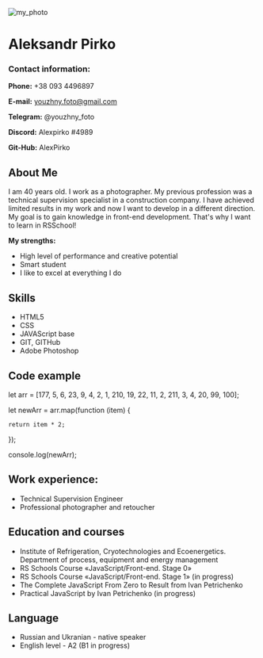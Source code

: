 ![my_photo](https://user-images.githubusercontent.com/105494280/173196115-00a94206-a324-4774-aabd-b83e4ea26fdd.jpg)
# Aleksandr Pirko

### Contact information:

**Phone:** +38 093 4496897

**E-mail:** youzhny.foto@gmail.com

**Telegram:** @youzhny_foto

**Discord:** Alexpirko #4989

**Git-Hub:** AlexPirko

## About Me

I am 40 years old. I work as a photographer. My previous profession was a technical supervision specialist in a construction company. I have achieved limited results in my work and now I want to develop in a different direction. My goal is to gain knowledge in front-end development. That's why I want to learn in RSSchool!

**My strengths:**
* High level of performance and creative potential
* Smart student
* I like to excel at everything I do


## Skills
* HTML5
* CSS
* JAVAScript base
* GIT, GITHub
* Adobe Photoshop


## Code example

let arr = [177, 5, 6, 23, 9, 4, 2, 1, 210, 19, 22, 11, 2, 211, 3, 4, 20, 99, 100];

let newArr = arr.map(function (item) {

    return item * 2;
    
});

console.log(newArr);


## Work experience:
* Technical Supervision Engineer
* Professional photographer and retoucher


## Education and courses
* Institute of Refrigeration, Cryotechnologies and Ecoenergetics. Department of process, equipment and energy management
* RS Schools Course «JavaScript/Front-end. Stage 0»
* RS Schools Course «JavaScript/Front-end. Stage 1» (in progress)
* The Complete JavaScript From Zero to Result from Ivan Petrichenko
* Practical JavaScript by Ivan Petrichenko (in progress) 


## Language
* Russian and Ukranian - native speaker
* English level - A2 (B1 in progress)
